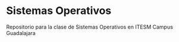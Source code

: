 # Sistemas Operativos

Repositorio para la clase de Sistemas Operativos en ITESM Campus Guadalajara
